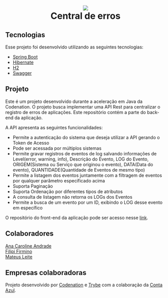 <h1 align="center">
  <img src="./assets/image/siren.gif">
  <br />
  Central de erros
</h1>


## Tecnologias

Esse projeto foi desenvolvido utilizando as seguintes tecnologias:

- [Spring Boot](https://spring.io/)
- [Hibernate](https://hibernate.org/)
- [H2](https://www.h2database.com/html/main.html)
- [Swagger](https://swagger.io/)


## Projeto

Este é um projeto desenvolvido durante a aceleração em Java da Codenation. O projeto busca implementar uma API Rest para centralizar o registro de erros de aplicações. Este repositório contém a parte do back-end da aplicação.

A API apresenta as seguintes funcionalidades:
<ul>
<li>Permite a autenticação do sistema que deseja utilizar a API gerando o Token de Acesso</li>
      <li>Pode ser acessada por múltiplos sistemas</li>
      <li>Permite gravar registros de eventos de log salvando informações de Level(error, warning, info), Descrição do Evento, LOG do Evento, ORIGEM(Sistema ou Serviço que originou o evento), DATA(Data do evento), QUANTIDADE(Quantidade de Eventos de mesmo tipo)</li>
      <li>Permite a listagem dos eventos juntamente com a filtragem de eventos por qualquer parâmetro especificado acima</li>
      <li>Suporta Paginação</li>
      <li>Suporta Ordenação por diferentes tipos de atributos</li>
      <li>A consulta de listagem não retorna os LOGs dos Eventos</li>
      <li>Permite a busca de um evento por um ID, exibindo o LOG desse evento em específico</li>
</ul>

O repositório do front-end da aplicação pode ser acesso nesse [link](https://github.com/mateusleiteaalmeida/codenation-react-central-de-erros-front-end).


## Colaboradores
[Ana Caroline Andrade](https://github.com/CarolSi-hub)</li></br>
[Filipi Firmino](https://github.com/ic3web)</li></br>
[Mateus Leite](https://github.com/mateusleiteaalmeida)</li>
</ul>


## Empresas colaboradoras
Projeto desenvolvido por [Codenation](https://www.codenation.dev/) e [Trybe](https://www.betrybe.com/) com a colaboração da [Conta Azul](https://contaazul.com/).